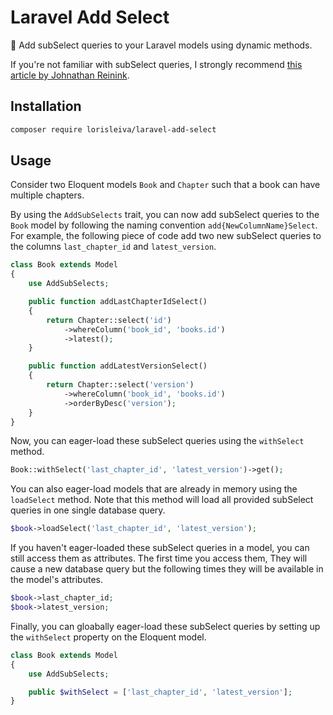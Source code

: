 # Laravel Add Select

🧱 Add subSelect queries to your Laravel models using dynamic methods.

If you're not familiar with subSelect queries, I strongly recommend [this article by Johnathan Reinink](https://reinink.ca/articles/dynamic-relationships-in-laravel-using-subqueries#can-this-be-done-with-a-has-one).

## Installation

```bash
composer require lorisleiva/laravel-add-select
```

## Usage

Consider two Eloquent models `Book` and `Chapter` such that a book can have multiple chapters.

By using the `AddSubSelects` trait, you can now add subSelect queries to the `Book` model by following the naming convention `add{NewColumnName}Select`. For example, the following piece of code add two new subSelect queries to the columns `last_chapter_id` and `latest_version`.

```php
class Book extends Model
{
    use AddSubSelects;

    public function addLastChapterIdSelect()
    {
        return Chapter::select('id')
            ->whereColumn('book_id', 'books.id')
            ->latest();
    }

    public function addLatestVersionSelect()
    {
        return Chapter::select('version')
            ->whereColumn('book_id', 'books.id')
            ->orderByDesc('version');
    }
}
```

Now, you can eager-load these subSelect queries using the `withSelect` method.

```php
Book::withSelect('last_chapter_id', 'latest_version')->get();
```

You can also eager-load models that are already in memory using the `loadSelect` method. Note that this method will load all provided subSelect queries in one single database query.

```php
$book->loadSelect('last_chapter_id', 'latest_version');
```

If you haven't eager-loaded these subSelect queries in a model, you can still access them as attributes. The first time you access them, They will cause a new database query but the following times they will be available in the model's attributes.

```php
$book->last_chapter_id;
$book->latest_version;
```

Finally, you can gloabally eager-load these subSelect queries by setting up the `withSelect` property on the Eloquent model.

```php
class Book extends Model
{
    use AddSubSelects;

    public $withSelect = ['last_chapter_id', 'latest_version'];
}
```
